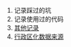 1. 记录踩过的坑
2. 记录使用过的代码
3. [其他记录](mark.md)
4. [行政区化数据来源](http://www.stats.gov.cn/sj/tjbz/tjyqhdmhcxhfdm/2022/index.html)
